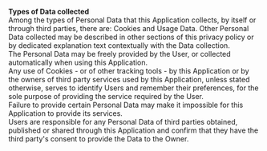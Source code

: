 **Types of Data collected**  
Among the types of Personal Data that this Application collects, by itself or through third parties, there are: Cookies and Usage Data. 
Other Personal Data collected may be described in other sections of this privacy policy or by dedicated explanation text contextually with the Data collection.  
The Personal Data may be freely provided by the User, or collected automatically when using this Application.  
Any use of Cookies - or of other tracking tools - by this Application or by the owners of third party services used by this Application, unless stated otherwise, serves to identify Users and remember their preferences, for the sole purpose of providing the service required by the User.  
Failure to provide certain Personal Data may make it impossible for this Application to provide its services.  
Users are responsible for any Personal Data of third parties obtained, published or shared through this Application and confirm that they have the third party's consent to provide the Data to the Owner.
